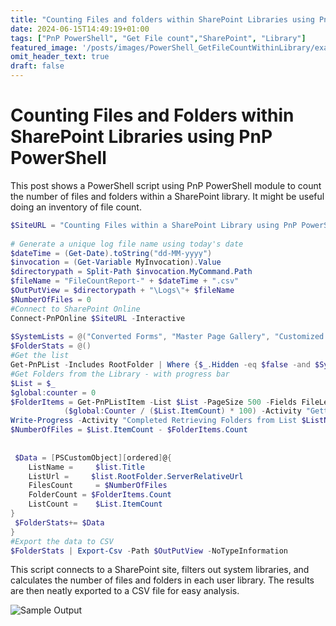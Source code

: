 ```yaml
---
title: "Counting Files and folders within SharePoint Libraries using PnP PowerShell"
date: 2024-06-15T14:49:19+01:00
tags: ["PnP PowerShell", "Get File count","SharePoint", "Library"]
featured_image: '/posts/images/PowerShell_GetFileCountWithinLibrary/example.png'
omit_header_text: true
draft: false
---
```


# Counting Files and Folders within SharePoint Libraries using PnP PowerShell

This post shows a PowerShell script using PnP PowerShell module to count the number of files and folders within a SharePoint library. It might be useful doing an inventory of file count.

```PowerShell
$SiteURL = "Counting Files within a SharePoint Library using PnP PowerShell"
 
# Generate a unique log file name using today's date
$dateTime = (Get-Date).toString("dd-MM-yyyy")
$invocation = (Get-Variable MyInvocation).Value
$directorypath = Split-Path $invocation.MyCommand.Path
$fileName = "FileCountReport-" + $dateTime + ".csv"
$OutPutView = $directorypath + "\Logs\"+ $fileName
$NumberOfFiles = 0
#Connect to SharePoint Online
Connect-PnPOnline $SiteURL -Interactive
 
$SystemLists = @("Converted Forms", "Master Page Gallery", "Customized Reports", "Form Templates", "List Template Gallery", "Theme Gallery","Apps for SharePoint","Reporting Templates", "Solution Gallery", "Style Library", "Web Part Gallery","Site Assets", "wfpub", "Site Pages", "Images", "MicroFeed","Pages")
$FolderStats = @()
#Get the list
Get-PnPList -Includes RootFolder | Where {$_.Hidden -eq $false -and $SystemLists -notcontains $_.Title -and $_.BaseTemplate -eq 101 } | ForEach-Object {
#Get Folders from the Library - with progress bar
$List = $_
$global:counter = 0
$FolderItems = Get-PnPListItem -List $List -PageSize 500 -Fields FileLeafRef -ScriptBlock { Param($items) $global:counter += $items.Count; Write-Progress -PercentComplete `
            ($global:Counter / ($List.ItemCount) * 100) -Activity "Getting folders from List:" -Status "Processing Items $global:Counter to $($List.ItemCount)";}  | Where {$_.FileSystemObjectType -eq "Folder"}
Write-Progress -Activity "Completed Retrieving Folders from List $ListName" -Completed
$NumberOfFiles = $List.ItemCount - $FolderItems.Count
 
 
 $Data = [PSCustomObject][ordered]@{
    ListName =     $list.Title
    ListUrl =     $list.RootFolder.ServerRelativeUrl
    FilesCount     = $NumberOfFiles
    FolderCount = $FolderItems.Count
    ListCount =    $List.ItemCount
}
 $FolderStats+= $Data
}
#Export the data to CSV
$FolderStats | Export-Csv -Path $OutPutView -NoTypeInformation
```

This script connects to a SharePoint site,  filters out system libraries, and calculates the number of files and folders in each user library. The results are then neatly exported to a CSV file for easy analysis.

![Sample Output](../images/PowerShell_GetFileCountWithinLibrary/example.png)
